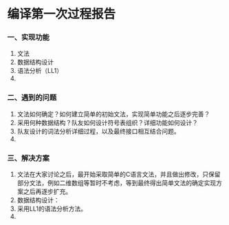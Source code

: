 # 编译第一次过程报告

### 一、实现功能

1. 文法
2. 数据结构设计
3. 语法分析（LL1）
4. 

### 二、遇到的问题

1. 文法如何确定？如何建立简单的初始文法，实现简单功能之后逐步完善？
2. 采用何种数据结构？队友如何设计符号表组织？详细功能如何设计？
3. 队友设计的词法分析详细过程，以及最终接口相互结合问题。
4. 

### 三、解决方案

1. 文法在大家讨论之后，最开始采取简单的C语言文法，并且做出修改，只保留部分文法，例如二维数组等暂时不考虑，等到最终得出简单文法的确定实现方案之后再逐步扩充。
2. 数据结构设计：
3. 采用LL1的语法分析方法。
4. 